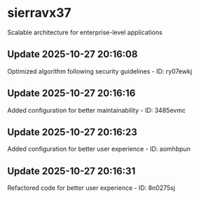 # sierravx37
Scalable architecture for enterprise-level applications

## Update 2025-10-27 20:16:08
Optimized algorithm following security guidelines - ID: ry07ewkj


## Update 2025-10-27 20:16:16
Added configuration for better maintainability - ID: 3485evmc


## Update 2025-10-27 20:16:23
Added configuration for better user experience - ID: aomhbpun


## Update 2025-10-27 20:16:31
Refactored code for better user experience - ID: 8n0275sj

